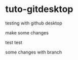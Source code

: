 # tuto-gitdesktop
 testing with github desktop

 make some changes

 test test


some changes with branch